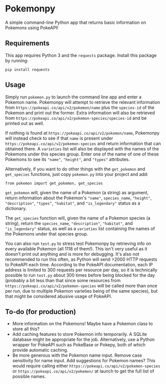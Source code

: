 # Pokemonpy

A simple command-line Python app that returns basic information on Pokemons using PokeAPI!

## Requirements

This app requires Python 3 and the `requests` package. Install this package by running:
```
pip install requests
```

## Usage

Simply run `pokemon.py` to launch the command line app and enter a Pokemon name. Pokemonpy will attempt to retrieve the relevant information from `https://pokeapi.co/api/v2/pokemon/name` plus the `species-id` of the Pokemon and print out the former. Extra information will also be retrieved from `https://pokeapi.co/api/v2/pokemon-species/species-id` and be printed out as well.

If nothing is found at `https://pokeapi.co/api/v2/pokemon/name`, Pokemonpy will instead check to see if that `name` is present under `https://pokeapi.co/api/v2/pokemon-species` and return information that can obtained there. A `varieties` list will also be displayed with the names of the Pokemons under this species group. Enter one of the name of one of these Pokemons to see its `"name"`, `"height"`, and `"types"` attributes.

Alternatively, if you want to do other things with the `get_pokemon` and `get_species` functions, just copy `pokemon.py` into your project and add:
```
from pokemon import get_pokemon, get_species
```

`get_pokemon` will, given the name of a Pokemon (a string) as argument, return information about the Pokemon's `"name"`, `species_name`,  `"height"`, `"description"`, `"types"`, `"habitat"`, and `"is_legendary"` status as a dictionary.

The `get_species` function will, given the name of a Pokemon species (a string), return the `species_name`, `"description"`, `"habitat"`, and `"is_legendary"` status, as well as a `varieties` list containing the names of the Pokemons under that species group.

You can also run `test.py` to stress test Pokemonpy by retrieving info on every available Pokemon (all 1118 of them!). This isn't very useful as it doesn't print out anything and is more for debugging. It's also not recommended to run this often, as Python will send >2000 HTTP requests to PokeAPI each time. According to the PokeAPI documentation, each IP address is limited to 300 requests per resource per day, so it is technically possible to run `test.py` about 300 times before being blocked for the day (probably a bit less than that since some resources from `https://pokeapi.co/api/v2/pokemon-species` will be called more than once per run, due to multiple Pokemon varieties being of the same species), but that might be considered abusive usage of PokeAPI.

## To-do (for production)

- More information on the Pokemons! Maybe have a Pokemon class to store all this?
- Add caching features to store Pokemon info temporarily. A SQLite database might be appropriate for the job. Alternatively, use a Python wrapper for PokeAPI such as PokeBase or Pokepy, both of which provide automatic caching.
- Be more generous with the Pokemon name input. Remove case sensitivity for name input. Add suggestions for Pokemon names? This would require calling either `https://pokeapi.co/api/v2/pokemon-species` or `https://pokeapi.co/api/v2/pokemon/` at launch to get the full list of possible names.